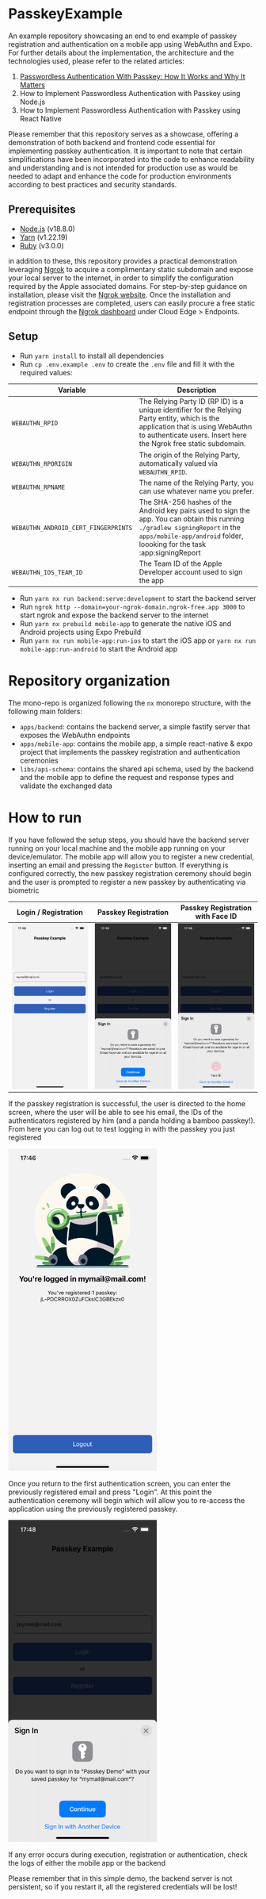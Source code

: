 # PasskeyExample

An example repository showcasing an end to end example of passkey registration and authentication on a mobile app using WebAuthn and Expo.
For further details about the implementation, the architecture and the technologies used, please refer to the related articles:
1. [Passwordless Authentication With Passkey: How It Works and Why It Matters](https://medium.com/@heritage.tech/passwordless-authentication-with-passkey-how-it-works-and-why-it-matters-part-1-dcae2a004988)
2. How to Implement Passwordless Authentication with Passkey using Node.js
3. How to Implement Passwordless Authentication with Passkey using React Native

Please remember that this repository serves as a showcase, offering a demonstration of both backend and frontend code essential for implementing passkey authentication. It is important to note that certain simplifications have been incorporated into the code to enhance readability and understanding and is not intended for production use as would be needed to adapt and enhance the code for production environments according to best practices and security standards.

## Prerequisites
- [Node.js](https://nodejs.org/en/) (v18.8.0)
- [Yarn](https://yarnpkg.com/) (v1.22.19)
- [Ruby](https://www.ruby-lang.org/en/) (v3.0.0)

in addition to these, this repository provides a practical demonstration leveraging [Ngrok](https://ngrok.com/) to acquire a complimentary static subdomain and expose your local server to the internet, in order to simplify the configuration required by the Apple associated domains.
For step-by-step guidance on installation, please visit the [Ngrok website](https://ngrok.com/download). Once the installation and registration processes are completed, users can easily procure a free static endpoint through the [Ngrok dashboard](https://dashboard.ngrok.com) under Cloud Edge > Endpoints.

## Setup

- Run `yarn install` to install all dependencies
- Run `cp .env.example .env` to create the `.env` file and fill it with the required values:

| Variable | Description                                                                                                                                                                                               |
| --- |-----------------------------------------------------------------------------------------------------------------------------------------------------------------------------------------------------------|
| `WEBAUTHN_RPID` | The Relying Party ID (RP ID) is a unique identifier for the Relying Party entity, which is the application that is using WebAuthn to authenticate users. Insert here the Ngrok free static subdomain.     |
| `WEBAUTHN_RPORIGIN` | The origin of the Relying Party, automatically valued via `WEBAUTHN_RPID`.                                                                                                                                |
| `WEBAUTHN_RPNAME` | The name of the Relying Party, you can use whatever name you prefer.                                                                                                                                      |
| `WEBAUTHN_ANDROID_CERT_FINGERPRINTS` | The SHA-256 hashes of the Android key pairs used to sign the app. You can obtain this running `./gradlew signingReport` in the `apps/mobile-app/android` folder, loooking for the task :app:signingReport |
| `WEBAUTHN_IOS_TEAM_ID` | The Team ID of the Apple Developer account used to sign the app                                                                                                                                           |

- Run `yarn nx run backend:serve:development` to start the backend server
- Run `ngrok http --domain=your-ngrok-domain.ngrok-free.app 3000` to start ngrok and expose the backend server to the internet
- Run `yarn nx prebuild mobile-app` to generate the native iOS and Android projects using Expo Prebuild
- Run `yarn nx run mobile-app:run-ios` to start the iOS app or `yarn nx run mobile-app:run-android` to start the Android app

# Repository organization

The mono-repo is organized following the `nx` monorepo structure, with the following main folders:
- `apps/backend`: contains the backend server, a simple fastify server that exposes the WebAuthn endpoints
- `apps/mobile-app`: contains the mobile app, a simple react-native & expo project that implements the passkey registration and authentication ceremonies
- `libs/api-schema`: contains the shared api schema, used by the backend and the mobile app to define the request and response types and validate the exchanged data

# How to run

If you have followed the setup steps, you should have the backend server running on your local machine and the mobile app running on your device/emulator.
The mobile app will allow you to register a new credential, inserting an email and pressing the `Register` button. 
If everything is configured correctly, the new passkey registration ceremony should begin and the user is prompted to register a new passkey by authenticating via biometric

| Login / Registration                                                                                                                                                       | Passkey Registration                                                                                                                                                       | Passkey Registration with Face ID                                                                                                                                         |
|----------------------------------------------------------------------------------------------------------------------------------------------------------------------------|----------------------------------------------------------------------------------------------------------------------------------------------------------------------------|---------------------------------------------------------------------------------------------------------------------------------------------------------------------------|
| <img width=300 src="https://raw.githubusercontent.com/heritageholdings/passkey-example/master/docs/img/first_screen.png"> | <img width=300 src="https://raw.githubusercontent.com/heritageholdings/passkey-example/master/docs/img/registration.png"> | <img width=300 src="https://raw.githubusercontent.com/heritageholdings/passkey-example/master/docs/img/registration_faceID.png"> |

If the passkey registration is successful, the user is directed to the home screen, where the user will be able to see his email, the IDs of the authenticators registered by him (and a panda holding a bamboo passkey!). From here you can log out to test logging in with the passkey you just registered

<img width=300 src="https://raw.githubusercontent.com/heritageholdings/passkey-example/master/docs/img/authenticated.png">

Once you return to the first authentication screen, you can enter the previously registered email and press "Login". At this point the authentication ceremony will begin which will allow you to re-access the application using the previously registered passkey.

<img width=300 src="https://raw.githubusercontent.com/heritageholdings/passkey-example/master/docs/img/authentication.png">

If any error occurs during execution, registration or authentication, check the logs of either the mobile app or the backend

Please remember that in this simple demo, the backend server is not persistent, so if you restart it, all the registered credentials will be lost!
